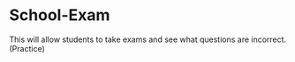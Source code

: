 # School-Exam
This will allow students to take exams and see what questions are incorrect.  (Practice)
